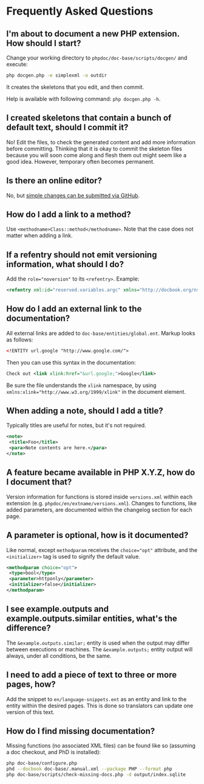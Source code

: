 # Frequently Asked Questions

## I'm about to document a new PHP extension. How should I start?
Change your working directory to `phpdoc/doc-base/scripts/docgen/` and execute:
```sh
php docgen.php -e simplexml -o outdir
```

It creates the skeletons that you edit, and then commit.

Help is available with following command: `php docgen.php -h`.

## I created skeletons that contain a bunch of default text, should I commit it?
No! Edit the files, to check the generated content and add more information
before committing. Thinking that it is okay to commit the skeleton files because
you will soon come along and flesh them out might seem like a good idea. However,
temporary often becomes permanent.

## Is there an online editor?
No, but [simple changes can be submitted via GitHub](contributing#minor-changes).

## How do I add a link to a method?
Use `<methodname>Class::method</methodname>`. Note that the case does not matter when adding a link.

## If a refentry should not emit versioning information, what should I do?
Add the `role="noversion"` to its `<refentry>`. Example:
```xml
<refentry xml:id="reserved.variables.argc" xmlns="http://docbook.org/ns/docbook" xmlns:xlink="http://www.w3.org/1999/xlink" role="noversion">
```

## How do I add an external link to the documentation?
All external links are added to `doc-base/entities/global.ent`. Markup looks as follows:
```xml
<!ENTITY url.google "http://www.google.com/">
```
Then you can use this syntax in the documentation:
```xml
Check out <link xlink:href="&url.google;">Google</link>
```
Be sure the file understands the `xlink` namespace, by using `xmlns:xlink="http://www.w3.org/1999/xlink"` in the document element.

## When adding a note, should I add a title?
Typically titles are useful for notes, but it's not required.
```xml
<note>
 <title>Foo</title>
 <para>Note contents are here.</para>
</note>
```

## A feature became available in PHP X.Y.Z, how do I document that?
Version information for functions is stored inside `versions.xml` within
each extension (e.g. `phpdoc/en/extname/versions.xml`). Changes to functions,
like added parameters, are documented within the changelog section for each page.

## A parameter is optional, how is it documented?
Like normal, except `methodparam` receives the `choice="opt"` attribute, and
the `<initializer>` tag is used to signify the default value.
```xml
<methodparam choice="opt">
 <type>bool</type>
 <parameter>httponly</parameter>
 <initializer>false</initializer>
</methodparam>
```

## I see example.outputs and example.outputs.similar entities, what's the difference?
The `&example.outputs.similar;` entity is used when the output may differ between executions or machines.
The `&example.outputs;` entity output will always, under all conditions, be the same.

## I need to add a piece of text to three or more pages, how?
Add the snippet to `en/language-snippets.ent` as an entity and link to the entity within the desired pages.
This is done so translators can update one version of this text.

## How do I find missing documentation?
Missing functions (no associated XML files) can be found like so (assuming a doc checkout, and PhD is installed):
```sh
php doc-base/configure.php
phd --docbook doc-base/.manual.xml --package PHP --format php
php doc-base/scripts/check-missing-docs.php -d output/index.sqlite
```
